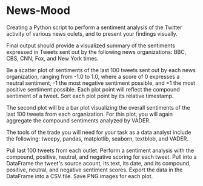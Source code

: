 # News-Mood

Creating a Python script to perform a sentiment analysis of the Twitter activity of various news oulets, and to present your findings visually.

Final output should provide a visualized summary of the sentiments expressed in Tweets sent out by the following news organizations: BBC, CBS, CNN, Fox, and New York times.


Be a scatter plot of sentiments of the last 100 tweets sent out by each news organization, ranging from -1.0 to 1.0, where a score of 0 expresses a neutral sentiment, -1 the most negative sentiment possible, and +1 the most positive sentiment possible.
Each plot point will reflect the compound sentiment of a tweet.
Sort each plot point by its relative timestamp.


The second plot will be a bar plot visualizing the overall sentiments of the last 100 tweets from each organization. For this plot, you will again aggregate the compound sentiments analyzed by VADER.

The tools of the trade you will need for your task as a data analyst include the following: tweepy, pandas, matplotlib, seaborn, textblob, and VADER.


Pull last 100 tweets from each outlet.
Perform a sentiment analysis with the compound, positive, neutral, and negative scoring for each tweet.
Pull into a DataFrame the tweet's source acount, its text, its date, and its compound, positive, neutral, and negative sentiment scores.
Export the data in the DataFrame into a CSV file.
Save PNG images for each plot.
